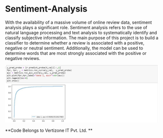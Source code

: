 # Sentiment-Analysis
With the availability of a massive volume of online review data, sentiment analysis plays a significant role. Sentiment analysis refers to the use of natural language processing and text analysis to systematically identify and classify subjective information. The main purpose of this project is to build a classifier to determine whether a review  is associated with a positive, negative or neutral sentiment. Additionally, the model can be used to determine words that are most strongly associated with the positive or negative reviews.

![](images/Performance.PNG)

**Code Belongs to Vertizone IT Pvt. Ltd. **
